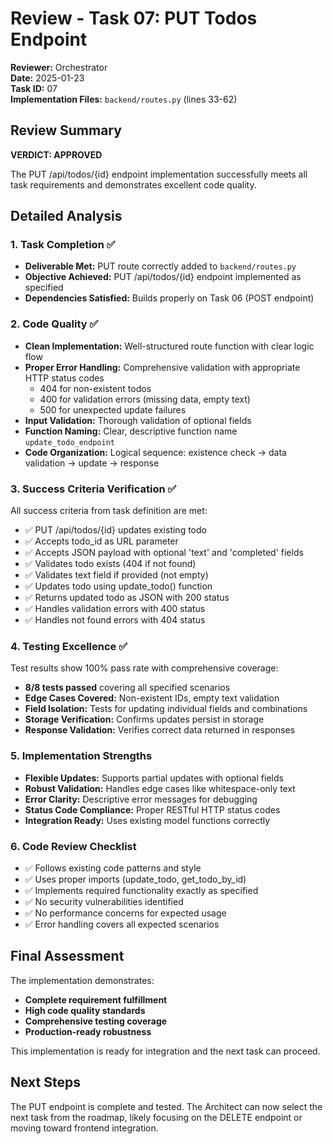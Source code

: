 # Review - Task 07: PUT Todos Endpoint

**Reviewer:** Orchestrator  
**Date:** 2025-01-23  
**Task ID:** 07  
**Implementation Files:** `backend/routes.py` (lines 33-62)

## Review Summary

**VERDICT: APPROVED**

The PUT /api/todos/{id} endpoint implementation successfully meets all task requirements and demonstrates excellent code quality.

## Detailed Analysis

### 1. Task Completion ✅
- **Deliverable Met:** PUT route correctly added to `backend/routes.py` 
- **Objective Achieved:** PUT /api/todos/{id} endpoint implemented as specified
- **Dependencies Satisfied:** Builds properly on Task 06 (POST endpoint)

### 2. Code Quality ✅
- **Clean Implementation:** Well-structured route function with clear logic flow
- **Proper Error Handling:** Comprehensive validation with appropriate HTTP status codes
  - 404 for non-existent todos
  - 400 for validation errors (missing data, empty text)
  - 500 for unexpected update failures
- **Input Validation:** Thorough validation of optional fields
- **Function Naming:** Clear, descriptive function name `update_todo_endpoint`
- **Code Organization:** Logical sequence: existence check → data validation → update → response

### 3. Success Criteria Verification ✅
All success criteria from task definition are met:
- ✅ PUT /api/todos/{id} updates existing todo
- ✅ Accepts todo_id as URL parameter  
- ✅ Accepts JSON payload with optional 'text' and 'completed' fields
- ✅ Validates todo exists (404 if not found)
- ✅ Validates text field if provided (not empty)
- ✅ Updates todo using update_todo() function
- ✅ Returns updated todo as JSON with 200 status
- ✅ Handles validation errors with 400 status
- ✅ Handles not found errors with 404 status

### 4. Testing Excellence ✅
Test results show 100% pass rate with comprehensive coverage:
- **8/8 tests passed** covering all specified scenarios
- **Edge Cases Covered:** Non-existent IDs, empty text validation
- **Field Isolation:** Tests for updating individual fields and combinations
- **Storage Verification:** Confirms updates persist in storage
- **Response Validation:** Verifies correct data returned in responses

### 5. Implementation Strengths
- **Flexible Updates:** Supports partial updates with optional fields
- **Robust Validation:** Handles edge cases like whitespace-only text
- **Error Clarity:** Descriptive error messages for debugging
- **Status Code Compliance:** Proper RESTful HTTP status codes
- **Integration Ready:** Uses existing model functions correctly

### 6. Code Review Checklist
- ✅ Follows existing code patterns and style
- ✅ Uses proper imports (update_todo, get_todo_by_id)
- ✅ Implements required functionality exactly as specified
- ✅ No security vulnerabilities identified
- ✅ No performance concerns for expected usage
- ✅ Error handling covers all expected scenarios

## Final Assessment

The implementation demonstrates:
- **Complete requirement fulfillment**
- **High code quality standards**
- **Comprehensive testing coverage**
- **Production-ready robustness**

This implementation is ready for integration and the next task can proceed.

## Next Steps
The PUT endpoint is complete and tested. The Architect can now select the next task from the roadmap, likely focusing on the DELETE endpoint or moving toward frontend integration.